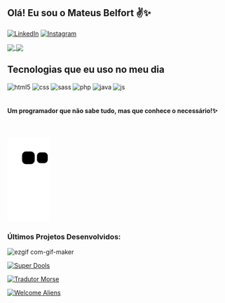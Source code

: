 ## Olá! Eu sou o Mateus Belfort ✌️✨

[![LinkedIn](https://img.shields.io/badge/LinkedIn-0077B5?style=for-the-badge&logo=linkedin&logoColor=white)](https://www.linkedin.com/in/carlos-mateus-belfort-66a66192/) [![Instagram](https://img.shields.io/badge/Instagram-E4405F?style=for-the-badge&logo=instagram&logoColor=white)](https://www.instagram.com/eumateusbelf/)





<a href="https://github.com/Mateus-Belfort/github-readme-stats">
  <img align="center" src="https://github-readme-stats.vercel.app/api?username=Mateus-Belfort&show_icons=true&theme=synthwave&count_private=false" />
  <img align="center" src="https://github-readme-stats.vercel.app/api/top-langs/?username=Mateus-Belfort&layout=compact" />
</a>


## Tecnologias que eu uso no meu dia

<div style="display: inline_block">
  <img align="center" alt="html5" src="https://img.shields.io/badge/HTML5-E34F26?style=for-the-badge&logo=html5&logoColor=white" />
  <img align="center" alt="css" src="https://img.shields.io/badge/CSS3-1572B6?style=for-the-badge&logo=css3&logoColor=white" />
  <img align="center" alt="sass" src="https://img.shields.io/badge/Sass-CC6699?style=for-the-badge&logo=sass&logoColor=white" />
  <img align="center" alt="php" src="https://img.shields.io/badge/PHP-777BB4?style=for-the-badge&logo=php&logoColor=white" />
  <img align="center" alt="java" src="https://img.shields.io/badge/Java-ED8B00?style=for-the-badge&logo=java&logoColor=white" />
  <img align="center" alt="js" src="https://img.shields.io/badge/JavaScript-F7DF1E?style=for-the-badge&logo=javascript&logoColor=black" />  
</div><br/>

####  Um programador que não sabe tudo, mas que conhece o necessário!✨

<br/>

![snake gif](https://github.com/Mateus-Belfort/Mateus-Belfort/blob/output/github-contribution-grid-snake.svg)

### Últimos Projetos Desenvolvidos:

![ezgif com-gif-maker](https://user-images.githubusercontent.com/93524398/202256781-f77faf18-fef7-429d-aca6-e59e2979bd68.gif)

 [![Super Dools](	https://img.shields.io/badge/Super-Dools-1abc9c.svg)](https://superdools.netlify.app/)
 
 [![Tradutor Morse](	https://img.shields.io/badge/Tradutor-Morse-1abc9c.svg)](https://tradutor-morse.netlify.app/)
 
 [![Welcome Aliens](	https://img.shields.io/badge/Welcome-Alien-1abc9c.svg)](https://welcome-alien.netlify.app/)
  


